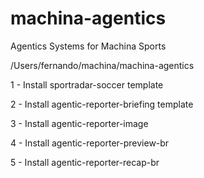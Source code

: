 # machina-agentics
Agentics Systems for Machina Sports

/Users/fernando/machina/machina-agentics


1 - Install sportradar-soccer template

2 - Install agentic-reporter-briefing template

3 - Install agentic-reporter-image

4 - Install agentic-reporter-preview-br

5 - Install agentic-reporter-recap-br